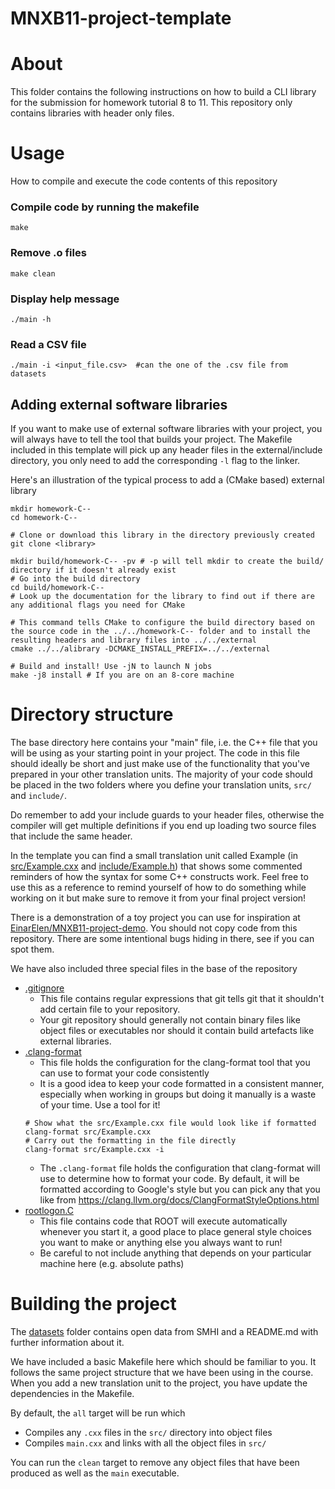 # MNXB11-project-template
# About
This folder contains the following instructions on how to build a CLI library for the submission for homework tutorial 8 to 11. This repository only contains libraries with header only files. 


# Usage
How to compile and execute the code contents of this repository

### Compile code by running the makefile
```
make
```

### Remove .o files 
```
make clean
```

### Display help message
```
./main -h
```

### Read a CSV file
```
./main -i <input_file.csv>  #can the one of the .csv file from datasets
```


## Adding external software libraries

If you want to make use of external software libraries with your project, you will always have to tell the tool that builds your project. The Makefile included in this template will pick up any header files in the external/include directory, you only need to add the corresponding `-l` flag to the linker.

Here's an illustration of the typical process to add a (CMake based) external library
```
mkdir homework-C--
cd homework-C--
```
```
# Clone or download this library in the directory previously created
git clone <library> 

mkdir build/homework-C-- -pv # -p will tell mkdir to create the build/ directory if it doesn't already exist 
# Go into the build directory
cd build/homework-C-- 
# Look up the documentation for the library to find out if there are any additional flags you need for CMake 

# This command tells CMake to configure the build directory based on the source code in the ../../homework-C-- folder and to install the resulting headers and library files into ../../external
cmake ../../alibrary -DCMAKE_INSTALL_PREFIX=../../external 

# Build and install! Use -jN to launch N jobs
make -j8 install # If you are on an 8-core machine
```
# Directory structure

The base directory here contains your "main" file, i.e. the C++ file that you
will be using as your starting point in your project. The code in this file should ideally be short and just make use of the functionality that you've
prepared in your other translation units. The majority of your code should be placed in  the two folders where you define your translation units, `src/` and `include/`. 

Do remember to add your include guards to your header files, otherwise the compiler will
get multiple definitions if you end up loading two source files that include the
same header.

In the template you can find a small translation unit called Example (in [src/Example.cxx](src/Example.cxx) and [include/Example.h](include/Example.h)) that shows some commented reminders of how the syntax for some C++ constructs work. Feel free to use this as a reference to remind yourself of how to do something while working on it but make sure to remove it from your final project version!

There is a demonstration of a toy project you can use for inspiration at [EinarElen/MNXB11-project-demo](https://github.com/EinarElen/MNXB11-project-demo). You should not copy code from this repository. There are some intentional bugs hiding in there, see if you can spot them. 

We have also included three special files in the base of the repository 
- [.gitignore](.gitignore)
  - This file contains regular expressions that git tells git that it shouldn't add certain file to your repository. 
  - Your git repository should generally not contain binary files like object files or executables nor should it contain build artefacts like external libraries. 
- [.clang-format](.clang-format)
  - This file holds the configuration for the clang-format tool that you can use to format your code consistently 
  - It is a good idea to keep your code formatted in a consistent manner, especially when working in groups but doing it manually is a waste of your time. Use a tool for it!
  ```
  # Show what the src/Example.cxx file would look like if formatted
  clang-format src/Example.cxx 
  # Carry out the formatting in the file directly 
  clang-format src/Example.cxx -i
  ```
  - The `.clang-format` file holds the configuration that clang-format will use to determine how to format your code. By default, it will be formatted according to Google's style but you can pick any that you like from https://clang.llvm.org/docs/ClangFormatStyleOptions.html
- [rootlogon.C](rootlogon.C)
  - This file contains code that ROOT will execute automatically whenever you start it, a good place to place general style choices you want to make or anything else you always want to run! 
  - Be careful to not include anything that depends on your particular machine here (e.g. absolute paths)
# Building the project

The [datasets](datasets) folder contains open data from SMHI and a README.md with further information about it.


We have included a basic Makefile here which should be familiar to you. It follows the same project structure that we have been using in the course. When you add a new translation unit to the project, you have update the dependencies in the Makefile. 

By default, the `all` target will be run which 
- Compiles any `.cxx` files in the `src/` directory into object files 
- Compiles `main.cxx` and links with all the object files in `src/`

You can run the `clean` target to remove any object files that have been produced as well as the `main` executable.


